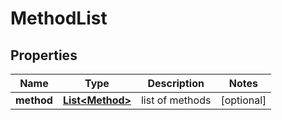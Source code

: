 
# MethodList

## Properties
Name | Type | Description | Notes
------------ | ------------- | ------------- | -------------
**method** | [**List&lt;Method&gt;**](Method.md) | list of methods |  [optional]



